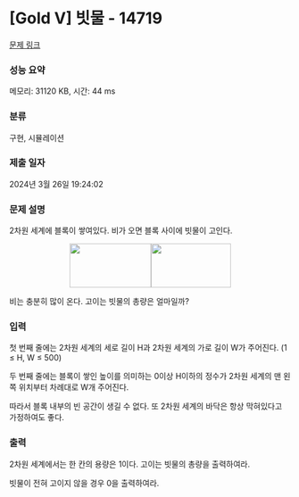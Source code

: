 # [Gold V] 빗물 - 14719 

[문제 링크](https://www.acmicpc.net/problem/14719) 

### 성능 요약

메모리: 31120 KB, 시간: 44 ms

### 분류

구현, 시뮬레이션

### 제출 일자

2024년 3월 26일 19:24:02

### 문제 설명

<p>2차원 세계에 블록이 쌓여있다. 비가 오면 블록 사이에 빗물이 고인다.</p>

<p style="text-align: center;"><img alt="" src="https://onlinejudgeimages.s3-ap-northeast-1.amazonaws.com/problem/14719/1.png" style="height:79px; width:146px"><img alt="" src="https://onlinejudgeimages.s3-ap-northeast-1.amazonaws.com/problem/14719/2.png" style="height:79px; width:143px"></p>

<p>비는 충분히 많이 온다. 고이는 빗물의 총량은 얼마일까?</p>

### 입력 

 <p>첫 번째 줄에는 2차원 세계의 세로 길이 H과 2차원 세계의 가로 길이 W가 주어진다. (1 ≤ H, W ≤ 500)</p>

<p>두 번째 줄에는 블록이 쌓인 높이를 의미하는 0이상 H이하의 정수가 2차원 세계의 맨 왼쪽 위치부터 차례대로 W개 주어진다.</p>

<p>따라서 블록 내부의 빈 공간이 생길 수 없다. 또 2차원 세계의 바닥은 항상 막혀있다고 가정하여도 좋다.</p>

### 출력 

 <p>2차원 세계에서는 한 칸의 용량은 1이다. 고이는 빗물의 총량을 출력하여라.</p>

<p>빗물이 전혀 고이지 않을 경우 0을 출력하여라.</p>

